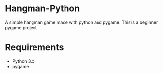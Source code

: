 # Hangman-Python
A simple hangman game made with python and pygame. This is a beginner pygame project 

# Requirements
- Python 3.x
- pygame

